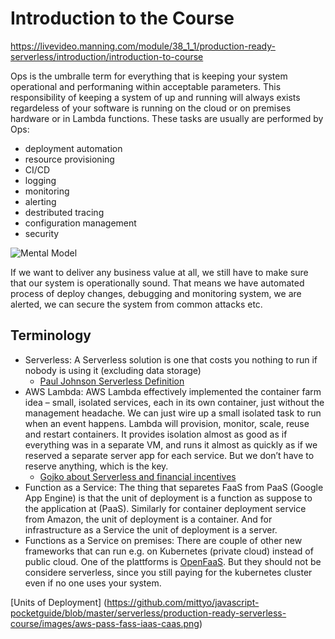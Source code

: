 # Introduction to the Course

https://livevideo.manning.com/module/38_1_1/production-ready-serverless/introduction/introduction-to-course

Ops is the umbralle term for everything that is keeping your system operational and performaning within acceptable parameters. This responsibility of keeping a system of up and running will always exists regardeless of your software is running on the cloud or on premises hardware or in Lambda functions. These tasks are usually are performed by Ops:

* deployment automation
* resource provisioning
* CI/CD
* logging
* monitoring
* alerting
* destributed tracing
* configuration management
* security

![Mental Model](https://github.com/mittyo/javascript-pocketguide/blob/master/serverless/production-ready-serverless-course/images/aws-ops-still-there.png)

If we want to deliver any business value at all, we still have to make sure that our system is operationally sound. That means we have automated process of deploy changes, debugging and monitoring system, we are alerted, we can secure the system from common attacks etc.

## Terminology

* Serverless: A Serverless solution is one that costs you nothing to run if nobody is using it (excluding data storage)
    + [Paul Johnson Serverless Definition](https://medium.com/@PaulDJohnston/a-simple-definition-of-serverless-8492adfb175a)
* AWS Lambda: AWS Lambda effectively implemented the container farm idea – small, isolated services, each in its own container, just without the management headache. We can just wire up a small isolated task to run when an event happens. Lambda will provision, monitor, scale, reuse and restart containers. It provides isolation almost as good as if everything was in a separate VM, and runs it almost as quickly as if we reserved a separate server app for each service. But we don’t have to reserve anything, which is the key.
    + [Gojko about Serverless and financial incentives](https://gojko.net/2016/08/27/serverless.html)
* Function as a Service: The thing that separetes FaaS from PaaS (Google App Engine) is that the unit of deployment is a function as suppose to the application at (PaaS). Similarly for container deployment service from Amazon, the unit of deployment is a container. And for infrastructure as a Service the unit of deployment is a server. 
* Functions as a Service on premises: There are couple of other new frameworks that can run e.g. on Kubernetes (private cloud) instead of public cloud. One of the plattforms is [OpenFaaS](https://github.com/openfaas/faas-netes). But they should not be considere serverless, since you still paying for the kubernetes cluster even if no one uses your system.

[Units of Deployment]
(https://github.com/mittyo/javascript-pocketguide/blob/master/serverless/production-ready-serverless-course/images/aws-pass-fass-iaas-caas.png)

